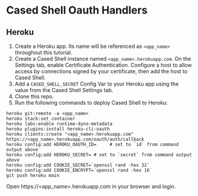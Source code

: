# Cased Shell Oauth Handlers

## Heroku

1. Create a Heroku app. Its name will be referenced as `<app_name>` throughout this tutorial.
2. Create a Cased Shell instance named `<app_name>.herokuapp.com`. On the Settings tab, enable Certificate Authentication. Configure a host to allow access by connections signed by your certificate, then add the host to Cased Shell.
3. Add a `CASED_SHELL_SECRET` Config Var to your Heroku app using the value from the Cased Shell Settings tab.
4. Clone this repo.
5. Run the following commands to deploy Cased Shell to Heroku:

```
heroku git:remote -a <app_name>
heroku stack:set container
heroku labs:enable runtime-dyno-metadata
heroku plugins:install heroku-cli-oauth
heroku clients:create "<app_name>.herokuapp.com" https://<app_name>.herokuapp.com/oauth/auth/callback
heroku config:add HEROKU_OAUTH_ID=     # set to `id` from command output above
heroku config:add HEROKU_SECRET= # set to `secret` from command output above
heroku config:add COOKIE_SECRET=`openssl rand -hex 32`
heroku config:add COOKIE_ENCRYPT=`openssl rand -hex 16`
git push heroku main
```

Open https://<app_name>.herokuapp.com in your browser and login.
